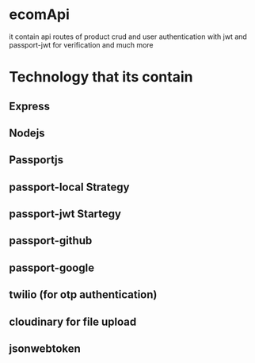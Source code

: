 # ecomApi
it contain api routes of product crud and user authentication with jwt and passport-jwt for verification and much more 

# Technology that its contain
## Express
## Nodejs
## Passportjs
## passport-local Strategy
## passport-jwt Startegy
## passport-github
## passport-google 
## twilio (for otp authentication)
## cloudinary for file upload
##  jsonwebtoken

